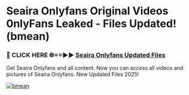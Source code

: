 # Seaira Onlyfans Original Videos 0nlyFans Leaked - Files Updated! (bmean)

<h3>🔴 CLICK HERE 🌐==►► <a href="https://tinyurl.com/ehrbuxhb" rel="nofollow">Seaira Onlyfans Updated Files</a></h3>

Get Seaira Onlyfans and all content. Now you can access all videos and pictures of Seaira Onlyfans. New Updated Files 2025!

[![bmean](https://i.imgur.com/lVYEuWS.gif)](https://tinyurl.com/ehrbuxhb)
